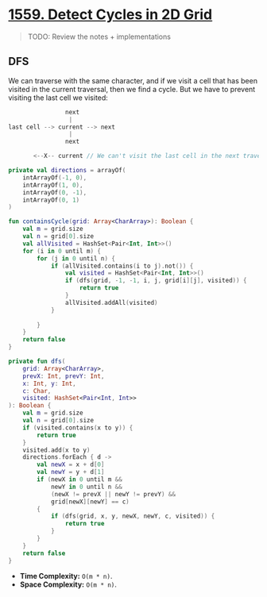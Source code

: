 # [1559. Detect Cycles in 2D Grid](https://leetcode.com/problems/detect-cycles-in-2d-grid/description/)

> TODO: Review the notes + implementations

## DFS
We can traverse with the same character, and if we visit a cell that has been visited in the current traversal, then we find a cycle. But we have to prevent visiting the last cell we visited:

```js
                next
                 |
last cell --> current --> next
                 |
                next

       <--X-- current // We can't visit the last cell in the next traversal
```

```kotlin
private val directions = arrayOf(
    intArrayOf(-1, 0),
    intArrayOf(1, 0),
    intArrayOf(0, -1),
    intArrayOf(0, 1)
)

fun containsCycle(grid: Array<CharArray>): Boolean {
    val m = grid.size
    val n = grid[0].size
    val allVisited = HashSet<Pair<Int, Int>>()
    for (i in 0 until m) {
        for (j in 0 until n) {
            if (allVisited.contains(i to j).not()) {
                val visited = HashSet<Pair<Int, Int>>()
                if (dfs(grid, -1, -1, i, j, grid[i][j], visited)) {
                    return true
                }
                allVisited.addAll(visited)
            }
            
        }
    }
    return false
}

private fun dfs(
    grid: Array<CharArray>, 
    prevX: Int, prevY: Int,
    x: Int, y: Int, 
    c: Char, 
    visited: HashSet<Pair<Int, Int>>
): Boolean {
    val m = grid.size
    val n = grid[0].size
    if (visited.contains(x to y)) {
        return true
    }
    visited.add(x to y)
    directions.forEach { d -> 
        val newX = x + d[0]
        val newY = y + d[1]
        if (newX in 0 until m && 
            newY in 0 until n && 
            (newX != prevX || newY != prevY) &&
            grid[newX][newY] == c) 
        {
            if (dfs(grid, x, y, newX, newY, c, visited)) {
                return true
            }
        }
    }
    return false
}
```

* **Time Complexity:** `O(m * n)`.
* **Space Complexity:** `O(m * n)`.
